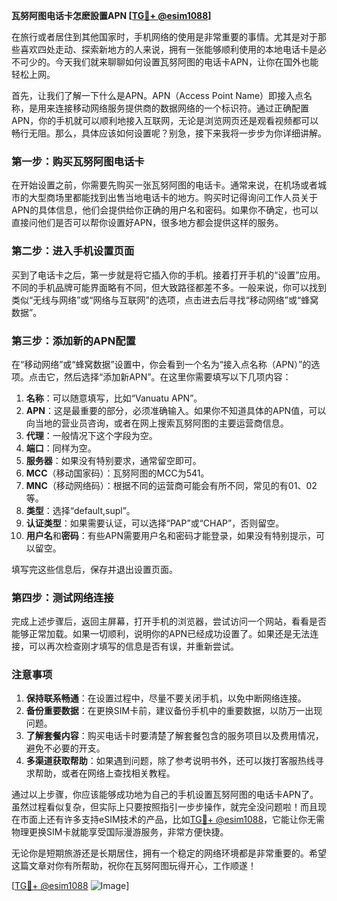 **瓦努阿图电话卡怎麽設置APN [[TG💪+ @esim1088](https://t.me/s/esim1088)]**

在旅行或者居住到其他国家时，手机网络的使用是非常重要的事情。尤其是对于那些喜欢四处走动、探索新地方的人来说，拥有一张能够顺利使用的本地电话卡是必不可少的。今天我们就来聊聊如何设置瓦努阿图的电话卡APN，让你在国外也能轻松上网。

首先，让我们了解一下什么是APN。APN（Access Point Name）即接入点名称，是用来连接移动网络服务提供商的数据网络的一个标识符。通过正确配置APN，你的手机就可以顺利地接入互联网，无论是浏览网页还是观看视频都可以畅行无阻。那么，具体应该如何设置呢？别急，接下来我将一步步为你详细讲解。

### 第一步：购买瓦努阿图电话卡

在开始设置之前，你需要先购买一张瓦努阿图的电话卡。通常来说，在机场或者城市的大型商场里都能找到出售当地电话卡的地方。购买时记得询问工作人员关于APN的具体信息，他们会提供给你正确的用户名和密码。如果你不确定，也可以直接问他们是否可以帮你设置好APN，很多地方都会提供这样的服务。

### 第二步：进入手机设置页面

买到了电话卡之后，第一步就是将它插入你的手机。接着打开手机的“设置”应用。不同的手机品牌可能界面略有不同，但大致路径都差不多。一般来说，你可以找到类似“无线与网络”或“网络与互联网”的选项，点击进去后寻找“移动网络”或“蜂窝数据”。

### 第三步：添加新的APN配置

在“移动网络”或“蜂窝数据”设置中，你会看到一个名为“接入点名称（APN）”的选项。点击它，然后选择“添加新APN”。在这里你需要填写以下几项内容：

1. **名称**：可以随意填写，比如“Vanuatu APN”。
2. **APN**：这是最重要的部分，必须准确输入。如果你不知道具体的APN值，可以向当地的营业员咨询，或者在网上搜索瓦努阿图的主要运营商信息。
3. **代理**：一般情况下这个字段为空。
4. **端口**：同样为空。
5. **服务器**：如果没有特别要求，通常留空即可。
6. **MCC**（移动国家码）：瓦努阿图的MCC为541。
7. **MNC**（移动网络码）：根据不同的运营商可能会有所不同，常见的有01、02等。
8. **类型**：选择“default,supl”。
9. **认证类型**：如果需要认证，可以选择“PAP”或“CHAP”，否则留空。
10. **用户名**和**密码**：有些APN需要用户名和密码才能登录，如果没有特别提示，可以留空。

填写完这些信息后，保存并退出设置页面。

### 第四步：测试网络连接

完成上述步骤后，返回主屏幕，打开手机的浏览器，尝试访问一个网站，看看是否能够正常加载。如果一切顺利，说明你的APN已经成功设置了。如果还是无法连接，可以再次检查刚才填写的信息是否有误，并重新尝试。

### 注意事项

1. **保持联系畅通**：在设置过程中，尽量不要关闭手机，以免中断网络连接。
2. **备份重要数据**：在更换SIM卡前，建议备份手机中的重要数据，以防万一出现问题。
3. **了解套餐内容**：购买电话卡时要清楚了解套餐包含的服务项目以及费用情况，避免不必要的开支。
4. **多渠道获取帮助**：如果遇到问题，除了参考说明书外，还可以拨打客服热线寻求帮助，或者在网络上查找相关教程。

通过以上步骤，你应该能够成功地为自己的手机设置瓦努阿图的电话卡APN了。虽然过程看似复杂，但实际上只要按照指引一步步操作，就完全没问题啦！而且现在市面上还有许多支持eSIM技术的产品，比如[TG💪+ @esim1088](https://t.me/s/esim1088)，它能让你无需物理更换SIM卡就能享受国际漫游服务，非常方便快捷。

无论你是短期旅游还是长期居住，拥有一个稳定的网络环境都是非常重要的。希望这篇文章对你有所帮助，祝你在瓦努阿图玩得开心，工作顺遂！

[[TG💪+ @esim1088](https://t.me/s/esim1088) ![Image](https://i.postimg.cc/4NQfJmqS/Snipaste-2025-05-13-00-14-12.png)]